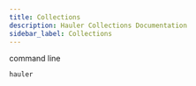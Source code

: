 ```yaml
---
title: Collections
description: Hauler Collections Documentation
sidebar_label: Collections
---
```


command line

```bash
hauler
```
